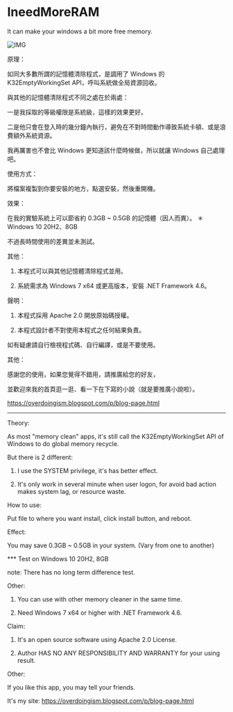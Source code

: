 # IneedMoreRAM
It can make your windows a bit more free memory.  

![IMG](https://i.imgur.com/JQEjMhv.gif)

原理：

如同大多數所謂的記憶體清除程式，是調用了 Windows 的 K32EmptyWorkingSet API，呼叫系統做全局資源回收。

與其他的記憶體清除程式不同之處在於兩處：

一是我採取的等級權限是系統級，這樣的效果更好。

二是他只會在登入時的幾分鐘內執行，避免在不對時間動作導致系統卡頓、或是浪費額外系統資源。

我再厲害也不會比 Windows 更知道該什麼時候做，所以就讓 Windows 自己處理吧。

使用方式：

將檔案複製到你要安裝的地方，點選安裝，然後重開機。

效果：

在我的實驗系統上可以節省約 0.3GB ~ 0.5GB 的記憶體（因人而異）。
＊ Windows 10 20H2、8GB

不過長時間使用的差異並未測試。

其他：

1. 本程式可以與其他記憶體清除程式並用。

2. 系統需求為 Windows 7 x64 或更高版本，安裝 .NET Framework 4.6。

聲明：

1. 本程式採用 Apache 2.0 開放原始碼授權。

2. 本程式設計者不對使用本程式之任何結果負責。

如有疑慮請自行檢視程式碼、自行編譯，或是不要使用。

其他：

感謝您的使用，如果您覺得不錯用，請推廣給您的好友，

並歡迎來我的首頁逛一逛、看一下在下寫的小說（就是要推廣小說啦）。

https://overdoingism.blogspot.com/p/blog-page.html


----------------------------------------------------


Theory:

As most "memory clean" apps, it's still call the K32EmptyWorkingSet API of Windows to do global memory recycle.

But there is 2 different:

1. I use the SYSTEM privilege, it's has better effect.

2. It's only work in several minute when user logon, for avoid bad action makes system lag, or resource waste.

How to use:

Put file to where you want install, click install button, and reboot.

Effect:

You may save 0.3GB ~ 0.5GB in your system. (Vary from one to another)

*** Test on Windows 10 20H2, 8GB

note: There has no long term difference test.

Other:

1. You can use with other memory cleaner in the same time.

2. Need Windows 7 x64 or higher with .NET Framework 4.6.

Claim:

1. It's an open source software using Apache 2.0 License.

2. Author HAS NO ANY RESPONSIBILITY AND WARRANTY for your using result.

Other:

If you like this app, you may tell your friends.

It's my site: https://overdoingism.blogspot.com/p/blog-page.html

